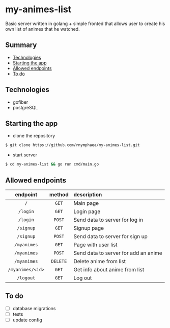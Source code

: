 # my-animes-list
Basic server written in golang + simple fronted that allows user to create his own list of animes that he watched.

## Summary
- [Technologies](#technologies)
- [Starting the app](#starting-the-app)
- [Allowed endpoints](#allowed-endpoints)
- [To do](#to-do)

## Technologies
- gofiber
- postgreSQL

## Starting the app
- clone the repository
```bash 
$ git clone https://github.com/rnymphaea/my-animes-list.git
```
- start server
```bash
$ cd my-animes-list && go run cmd/main.go 
```

## Allowed endpoints
|      endpoint      |  method  | description                          |
|:------------------:|:--------:|:-------------------------------------|
|        `/`         |  `GET`   | Main page                            |
|      `/login`      |  `GET`   | Login page                           |
|      `/login`      |  `POST`  | Send data to server for log in       |
|     `/signup`      |  `GET`   | Signup page                          |
|     `/signup`      |  `POST`  | Send data to server for sign up      |
|    `/myanimes`     |  `GET`   | Page with user list                  |
|    `/myanimes`     |  `POST`  | Send data to server for add an anime |
|    `/myanimes`     | `DELETE` | Delete anime from list               |
|  `/myanimes/<id>`  |  `GET`   | Get info about anime from list       |
|     `/logout`      |  `GET`   | Log out                              |

## To do
- [ ] database migrations
- [ ] tests
- [ ] update config